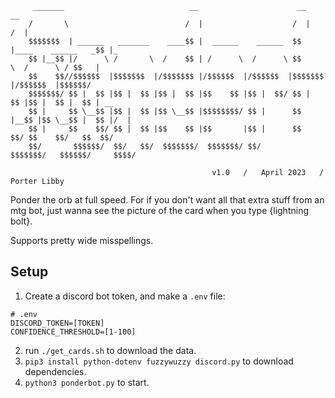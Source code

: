```
     _______                            __                      __                    __     
    /       \                          /  |                    /  |                  /  |    
    $$$$$$$  | ______   _______    ____$$ |  ______    ______  $$ |____    ______   _$$ |_   
    $$ |__$$ |/      \ /       \  /    $$ | /      \  /      \ $$      \  /      \ / $$   |  
    $$    $$//$$$$$$  |$$$$$$$  |/$$$$$$$ |/$$$$$$  |/$$$$$$  |$$$$$$$  |/$$$$$$  |$$$$$$/   
    $$$$$$$/ $$ |  $$ |$$ |  $$ |$$ |  $$ |$$    $$ |$$ |  $$/ $$ |  $$ |$$ |  $$ |  $$ | __ 
    $$ |     $$ \__$$ |$$ |  $$ |$$ \__$$ |$$$$$$$$/ $$ |      $$ |__$$ |$$ \__$$ |  $$ |/  |
    $$ |     $$    $$/ $$ |  $$ |$$    $$ |$$       |$$ |      $$    $$/ $$    $$/   $$  $$/ 
    $$/       $$$$$$/  $$/   $$/  $$$$$$$/  $$$$$$$/ $$/       $$$$$$$/   $$$$$$/     $$$$/  
                                                                                         
                                             v1.0   /   April 2023   /   Porter Libby 
```
Ponder the orb at full speed. 
For if you don't want all that extra stuff from an mtg bot, just wanna see the picture of the card when you type {lightning bolt}.

Supports pretty wide misspellings.

## Setup
1. Create a discord bot token, and make a `.env` file:
```
# .env
DISCORD_TOKEN=[TOKEN]
CONFIDENCE_THRESHOLD=[1-100]
```
2. run `./get_cards.sh` to download the data.
3. `pip3 install python-dotenv fuzzywuzzy discord.py` to download dependencies.
4. `python3 ponderbot.py` to start.
